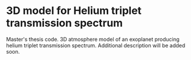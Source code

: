 # 3D model for Helium triplet transmission spectrum
Master's thesis code. 3D atmosphere model of an exoplanet producing helium triplet transmission spectrum. Additional description will be added soon.
